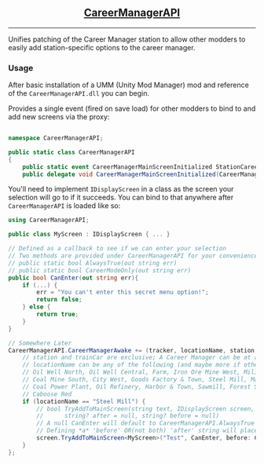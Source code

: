 ## <center>[CareerManagerAPI](https://www.nexusmods.com/derailvalley/mods/951)</center>

---

Unifies patching of the Career Manager station to allow other modders to easily add station-specific options to the career manager.


### Usage
After basic installation of a UMM (Unity Mod Manager) mod and reference of the `CareerManagerAPI.dll` you can begin.

Provides a single event (fired on save load) for other modders to bind to and add new screens via the proxy:
```csharp

namespace CareerManagerAPI;

public static class CareerManagerAPI
{
    public static event CareerManagerMainScreenInitialized StationCareerManagerAwake;
    public delegate void CareerManagerMainScreenInitialized(CareerManagerScreenTracker screen, Transform screenRoot, string stationName);
```

You'll need to implement `IDisplayScreen` in a class as the screen your selection will go to if it succeeds.
You can bind to that anywhere after `CareerManagerAPI` is loaded like so:
```csharp
using CareerManagerAPI;

public class MyScreen : IDisplayScreen { ... }

// Defined as a callback to see if we can enter your selection
// Two methods are provided under CareerManagerAPI for your convenience: 
// public static bool AlwaysTrue(out string err)
// public static bool CareerModeOnly(out string err)
public bool CanEnter(out string err){
    if (...) {
        err = "You can't enter this secret menu option!";
        return false;
    } else {
        return true;
    }
}

// Somewhere Later 
CareerManagerAPI.CareerManagerAwake += (tracker, locationName, station, trainCar) => {
    // station and trainCar are exclusive; A Career Manager can be at a station or on a trainCar.
    // locationName can be any of the following (and maybe more if other mods do weird stuff)
    // Oil Well North, Oil Well Central, Farm, Iron Ore Mine West, Military Base, Coal Mine, Iron Ore Mine East, 
    // Coal Mine South, City West, Goods Factory & Town, Steel Mill, Machine Factory & Town, Food Factory & Town, 
    // Coal Power Plant, Oil Refinery, Harbor & Town, Sawmill, Forest South, Forest Central, City South, 
    // Caboose Red
    if (locationName == "Steel Mill") {
        // bool TryAddToMainScreen(string text, IDisplayScreen screen, CareerManagerAPI.OnCanConfirm? canConfirm = null,
        //      string? after = null, string? before = null)
        // A null CanEnter will default to CareerManagerAPI.AlwaysTrue
        // Defining *a* 'before' OR(not both) 'after' string will place your option before or after another option.  
        screen.TryAddToMainScreen<MyScreen>("Test", CanEnter, before: CareerManagerLocalization.FEES);
    }
};
```